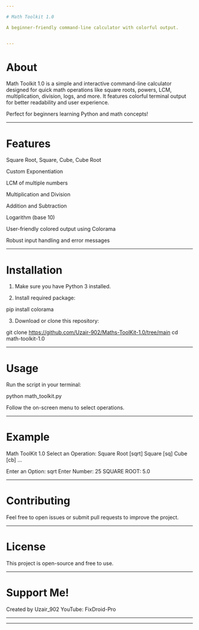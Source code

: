```yaml
---

# Math Toolkit 1.0

A beginner-friendly command-line calculator with colorful output.


---
```


# About

Math Toolkit 1.0 is a simple and interactive command-line calculator designed for quick math operations like square roots, powers, LCM, multiplication, division, logs, and more. It features colorful terminal output for better readability and user experience.

Perfect for beginners learning Python and math concepts!


---

# Features

Square Root, Square, Cube, Cube Root

Custom Exponentiation

LCM of multiple numbers

Multiplication and Division

Addition and Subtraction

Logarithm (base 10)

User-friendly colored output using Colorama

Robust input handling and error messages



---

# Installation

1. Make sure you have Python 3 installed.


2. Install required package:



pip install colorama

3. Download or clone this repository:



git clone 
https://github.com/Uzair-902/Maths-ToolKit-1.0/tree/main
cd math-toolkit-1.0


---

# Usage

Run the script in your terminal:

python math_toolkit.py

Follow the on-screen menu to select operations.


---

# Example

Math ToolKit 1.0
Select an Operation:
Square Root   [sqrt]
Square        [sq]
Cube          [cb]
...

Enter an Option: sqrt
Enter Number: 25
SQUARE ROOT: 5.0


---

# Contributing

Feel free to open issues or submit pull requests to improve the project.


---

# License

This project is open-source and free to use.


---

# Support Me!

Created by Uzair_902
YouTube: FixDroid-Pro


---


---
